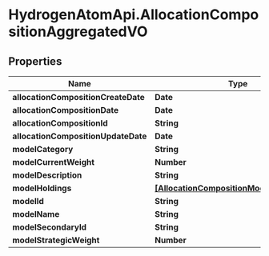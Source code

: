 # HydrogenAtomApi.AllocationCompositionAggregatedVO

## Properties
Name | Type | Description | Notes
------------ | ------------- | ------------- | -------------
**allocationCompositionCreateDate** | **Date** |  | [optional] 
**allocationCompositionDate** | **Date** |  | [optional] 
**allocationCompositionId** | **String** |  | [optional] 
**allocationCompositionUpdateDate** | **Date** |  | [optional] 
**modelCategory** | **String** |  | [optional] 
**modelCurrentWeight** | **Number** |  | [optional] 
**modelDescription** | **String** |  | [optional] 
**modelHoldings** | [**[AllocationCompositionModelHoldingsVO]**](AllocationCompositionModelHoldingsVO.md) |  | [optional] 
**modelId** | **String** |  | [optional] 
**modelName** | **String** |  | [optional] 
**modelSecondaryId** | **String** |  | [optional] 
**modelStrategicWeight** | **Number** |  | [optional] 


